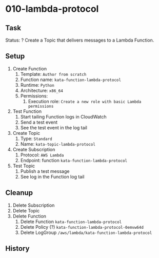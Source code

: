 # 010-lambda-protocol

## Task
Status: ?
Create a Topic that delivers messages to a Lambda Function.

## Setup
1. Create Function
	1. Template: `Author from scratch`
	2. Function name: `kata-function-lambda-protocol`
	2. Runtime: `Python`
	3. Architecture: `x86_64`
	4. Permissions:
		1. Execution role: `Create a new role with basic Lambda permissions`
2. Test Function
	1. Start tailing Function logs in CloudWatch
	2. Send a test event
	3. See the test event in the log tail
3. Create Topic
	1. Type: `Standard`
	2. Name: `kata-topic-lambda-protocol`
4. Create Subscription
	1. Protocol: `AWS Lambda`
	2. Endpoint: function `kata-function-lambda-protocol`
5. Test Topic
	1. Publish a test message
	2. See log in the Function log tail

## Cleanup
1. Delete Subscription
2. Delete Topic
3. Delete Function
	1. Delete Function `kata-function-lambda-protocol`
	2. Delete Policy (?) `kata-function-lambda-protocol-0emvw64d`
	3. Delete LogGroup `/aws/lambda/kata-function-lambda-protocol`

## History
